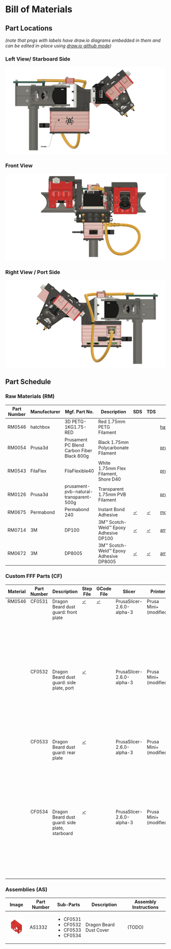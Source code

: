 # Bill of Materials

## Part Locations

_(note that pngs with labels have draw.io diagrams embedded in them and can be edited in-place using [draw.io github mode](https://www.draw.io/?mode=github))_

### Left View/  Starboard Side
![00 main LEFT](./images/00_main_LEFT.png)

### Front View
![00 main FRONT](./images/00_main_FRONT.png)

### Right View / Port Side
![00 main RIGHT](./images/00_main_RIGHT.png) 

## Part Schedule

### Raw Materials (RM)

| Part Number | Manufacturer | Mgf. Part No.   | Description               | SDS | TDS | Link
|-------------|--------------|-----------------|---------------------------|-----|-----|--------------|
|      RM0546 | hatchbox     | 3D PETG-1KG1.75-RED  | Red 1.75mm PETG Filament  | | | [hatchbox3d.com](https://www.hatchbox3d.com/collections/petg-1-75mm/products/3d-petg-1kg1-75-red ) |
|      RM0054 | Prusa3d      | Prusament PC Blend Carbon Fiber Black 800g | Black 1.75mm Polycarbonate Filament | | |[prusa3d.com](https://www.prusa3d.com/product/prusament-pc-blend-carbon-fiber-black-800g-2/) |
|      RM0543 | FilaFlex     | FilaFlexible40       | White 1.75mm Flex Filament, Shore D40 | | | [prusa3d.com](https://www.prusa3d.com/product/filatech-filaflexible40-natural-white-filament-500g/) |
|      RM0126 | Prusa3d      | prusament-pvb-natural-transparent-500g | Transparent 1.75mm PVB Filament | | | [prusa3d.com](https://www.prusa3d.com/product/prusament-pvb-natural-transparent-500g/)|
|      RM0675 | Permabond    | Permabond 240        | Instant Bond Adhesive     | [✓](./datasheets/sds/1570600%20GHS%20240%20021318.pdf)| [✓](./datasheets/tds/240_TDS.pdf) |[mcmaster.com](https://www.mcmaster.com/7580A85/) |
|      RM0714 | 3M           | DP100                | 3M™ Scotch-Weld™ Epoxy Adhesive DP100 | [✓](./datasheets/tds/DP100.pdf) | [✓](./datasheets/sds/DP100.pdf) | [amazon](https://www.amazon.com/gp/product/B07G561G2C) |
|      RM0672 | 3M           | DP8005               | 3M™ Scotch-Weld™ Epoxy Adhesive DP8005 | [✓](./datasheets/tds/DP8005.pdf) | [✓](./datasheets/sds/DP8005.pdf) | [amazon](https://www.amazon.com/gp/product/B007IATIK8) |

### Custom FFF Parts (CF)

<table>
<thead>
<th>Material</th>
<th>Part Number</th>
<th>Description</th>
<th>Step File</th>
<th>GCode File</th>
<th>Slicer</th>
<th>Printer</th>
<th>Nozzle</th>
<th>Layer Height</th>
<th>Printing Notes</th>
</thead>
<tbody valign="top">
<tr>
<td rowspan="4">RM0546</td>
<td>CF0531</td>
<td>Dragon Beard dust guard: front plate</td>
<td><a href="./models/02_parts_custom/process_fff/dragon_beard_dust_cover_front.step">✓</a></td>
<td rowspan="4"><a href="./gcode/dragon_beard_dustcover_0.15mm_PETG_MINI_1h24m.gcode">✓</a></td>
<td>PrusaSlicer-2.6.0-alpha-3</td>
<td>Prusa Mini+ (modified)</td>
<td>0.40</td>
<td>0.15</td>
<td>
<ul>
    <li>Infill: Rectilinear 100%</li>
    <li>No supports</li>
    <li>powder-coated sheet w/ gluestick</li>
    <li>no-enclosure</li>
</ul>
</td>
</tr>
<tr>
<td>CF0532</td>
<td>Dragon Beard dust guard: side plate, port</td>
<td><a href="./models/02_parts_custom/process_fff/dragon_beard_dust_cover_port.step">✓</a></td>
<td>PrusaSlicer-2.6.0-alpha-3</td>
<td>Prusa Mini+ (modified)</td>
<td>0.40</td>
<td>0.15</td>
<td>
<ul>
    <li>Infill: Rectilinear 100%</li>
    <li>No supports</li>
    <li>powder-coated sheet w/ gluestick</li>
    <li>no-enclosure</li>
</ul>
</td>
</tr>
<tr>
<td>CF0533</td>
<td>Dragon Beard dust guard: rear plate</td>
<td><a href="./models/02_parts_custom/process_fff/dragon_beard_dust_cover_rear.step">✓</a></td>
<td>PrusaSlicer-2.6.0-alpha-3</td>
<td>Prusa Mini+ (modified)</td>
<td>0.40</td>
<td>0.15</td>
<td>
<ul>
    <li>Infill: Rectilinear 100%</li>
    <li>No supports</li>
    <li>powder-coated sheet w/ gluestick</li>
    <li>no-enclosure</li>
</ul>
</td>
</tr>
<tr>
<td>CF0534</td>
<td>Dragon Beard dust guard: side plate, starboard</td>
<td><a href="./models/02_parts_custom/process_fff/dragon_beard_dust_cover_starboard.step">✓</a></td>
<td>PrusaSlicer-2.6.0-alpha-3</td>
<td>Prusa Mini+ (modified)</td>
<td>0.40</td>
<td>0.15</td>
<td>
<ul>
    <li>Infill: Rectilinear 100%</li>
    <li>No supports</li>
    <li>powder-coated sheet w/ gluestick</li>
    <li>no-enclosure</li>
</ul>
</td>
</tr>
</tbody>
</table>

### Assemblies (AS)

| Image | Part Number | Sub-Parts | Description | Assembly Instructions |
|-------|-------------|-----------|-------------|-----------------------|
| [<img src="./images/dragon_beard_dust_cover.png" height=50px/>](./images/dragon_beard_dust_cover.png) | AS1332  | <ul><li>CF0531</li><li>CF0532</li><li>CF0533</li><li>CF0534</li></ul> | Dragon Beard Dust Cover | (TODO) | 